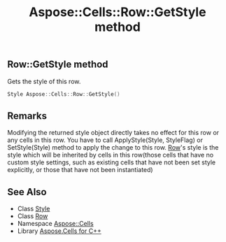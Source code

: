 ﻿---
title: Aspose::Cells::Row::GetStyle method
linktitle: GetStyle
second_title: Aspose.Cells for C++ API Reference
description: 'Aspose::Cells::Row::GetStyle method. Gets the style of this row in C++.'
type: docs
weight: 2200
url: /cpp/aspose.cells/row/getstyle/
---
## Row::GetStyle method


Gets the style of this row.

```cpp
Style Aspose::Cells::Row::GetStyle()
```

## Remarks


Modifying the returned style object directly takes no effect for this row or any cells in this row. You have to call ApplyStyle(Style, StyleFlag) or SetStyle(Style) method to apply the change to this row.
[Row](../)'s style is the style which will be inherited by cells in this row(those cells that have no custom style settings,
such as existing cells that have not been set style explicitly, or those that have not been instantiated) 
## See Also

* Class [Style](../../style/)
* Class [Row](../)
* Namespace [Aspose::Cells](../../)
* Library [Aspose.Cells for C++](../../../)
